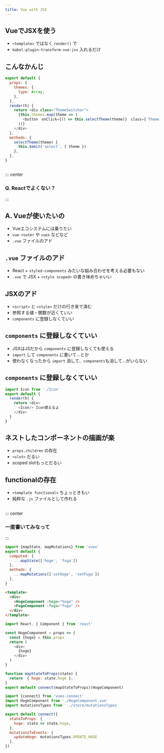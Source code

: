 ```yaml
---
title: Vue with JSX
---
```


## VueでJSXを使う

- `<template>` ではなく `render()` で
- `babel-plugin-transform-vue-jsx` 入れるだけ

## こんなかんじ

```js
export default {
  props: {
    themes: {
      type: Array,
    },
  },
  render(h) {
    return <div class="ThemeSwitcher">
      {this.themes.map(theme => (
        <button　onClick={() => this.selectTheme(theme)}　class={`ThemeSwitcher_Button _${theme}`}/>
      ))}
    </div>
  },
  methods: {
    selectTheme(theme) {
      this.$emit('select', { theme })
    },
  },
}
```

##
::: center
### Q. Reactでよくない？
:::

## A. Vueが使いたいの
- Vueエコシステムには乗りたい
- `vue-router` や `vuex` などなど
- `.vue` ファイルのアド


## `.vue` ファイルのアド
- React + `styled-components` みたいな組み合わせを考える必要もない
- `.vue` で JSX + `<style scoped>` の書き味めちゃいい

## JSXのアド
- `<script>` と `<style>` だけの行き来で済む
- 参照する値・関数が近くていい
- `components` に登録しなくていい

## `components` に登録しなくていい
- JSXはJSだから `components` に登録しなくても使える
- `import` して `components` に書いて…とか
- 使わなくなったから `import` 消して、`components`も消して…がいらない

## `components` に登録しなくていい

```js
import Icon from './Icon'
export default {
  render(h) {
    return <div>
      <Icon/> Icon使えるよ
    </div>
  }
}
```

## ネストしたコンポーネントの描画が楽
- `props.children` の存在
- `<slot>` だるい
- scoped slotもっとだるい

## functionalの存在
- `<template functional>` ちょっときもい
- 純粋な `.js` ファイルとして作れる

##
::: center
### 一度書いてみなって
:::


```js
import {mapState, mapMutations} from 'vuex'
export default {
  computed: {
    ...mapState(['hoge', 'fuga'])
  },
  methods: {
    ...mapMutations(['setHoge', 'setFuga'])
  },
}
```

```html
<template>
  <div>
    <HogeComponent :hoge="hoge" />
    <FugaComponent :fuga="fuga" />
  </div>
</template>
```


```js
import React, { Component } from 'react'

const HogeComponent = props => {
  const {hoge} = this.props
  return (
    <div>
      {hoge}
    </div>
  )
}

function mapStateToProps(state) {
  return  { hoge: state.hoge };
}
export default connect(mapStateToProps)(HogeComponent)
```

```js
import {connect} from 'vuex-connect'
import HogeComponent from './HogeComponent.vue'
import mutationsTypes from '../store/mutationsTypes

export default connect({
  stateToProps: {
    hoge: state => state.hoge,
  },
  mutationsToEvents: {
    updateHoge: mutationsTypes.UPDATE_HOGE
  },
})
```

